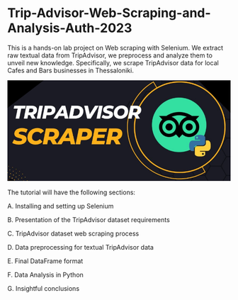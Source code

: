 # Trip-Advisor-Web-Scraping-and-Analysis-Auth-2023

This is a hands-on lab project on Web scraping with Selenium. We extract raw textual data from TripAdvisor, we preprocess and analyze them to unveil new knowledge.
Specifically, we scrape TripAdvisor data for local Cafes and Bars businesses in Thessaloniki. <br />

![alt text](https://github.com/VasilikiZarkadoula/Trip-Advisor-Web-Scraping-Auth-2023/blob/main/scraper.PNG)
 
The tutorial will have the following sections:

A. Installing and setting up Selenium

B. Presentation of the TripAdvisor dataset requirements 

C. TripAdvisor dataset web scraping process 

D. Data preprocessing for textual TripAdvisor data

E. Final DataFrame format

F. Data Analysis in Python 

G. Insightful conclusions 
